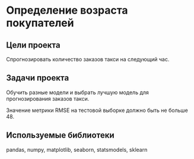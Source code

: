 # Определение возраста покупателей
## Цели проекта
Cпрогнозировать количество заказов такси на следующий час.

## Задачи проекта
Обучить разные модели и выбрать лучшую модель для прогнозирования заказов такси.

Значение метрики RMSE на тестовой выборке должно быть не больше 48.

## Используемые библиотеки
pandas, numpy, matplotlib, seaborn, statsmodels, sklearn
